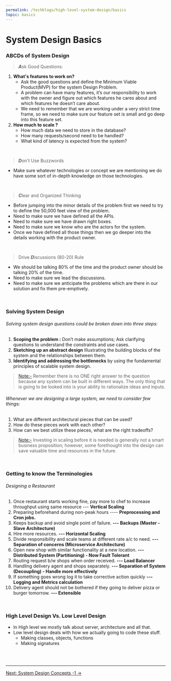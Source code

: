 ```yaml
---
permalink: /techblogs/high-level-system-design/basics
topic: basics
---
```




# System Design Basics

### ABCDs of System Design

> ***A***sk Good Questions:

1. **What's features to work on?**
    - Ask the good questions and define the Minimum Viable Product(MVP) for the system Design Problem.
    - A problem can have many features, it’s our responsibility to work with the owner and figure out which features he cares about and which features he doesn’t care about.
    - We need to remember that we are working under a very strict time frame, so we need to make sure our feature set is small and go deep into this feature set.
2. **How much to scale ?**
    - How much data we need to store in the database?
    - How many requests/second need to be handled?
    - What kind of latency is expected from the system?

<br>

> ***D***on't  Use Buzzwords

- Make sure whatever technologies or concept we are mentioning we do have some sort of in-depth knowledge on those technologies.

<br>

> ***C***lear and Organized Thinking

- Before jumping into the minor details of the problem first we need to try to define the 50,000 feet view of the problem.
- Need to make sure we have defined all the APIs.
- Need to make sure we have drawn right boxes.
- Need to make sure we know who are the actors for the system.
- Once we have defined all those things then we go deeper into the details working with the product owner.

<br>

> Drive ***D***iscussions (80-20) Rule

- We should be talking 80% of the time and the product owner should be talking 20% of the time.
- Need to make sure we lead the discussions.
- Need to make sure we anticipate the problems which are there in our solution and fix them pre-emptively.

<br>

### Solving System Design

###### Solving system design questions could be broken down into three steps:

1. **Scoping the problem :** Don’t make assumptions; Ask clarifying questions to understand the constraints and use cases.
2. **Sketching up an abstract design** Illustrating the building blocks of the system and the relationships between them.
3. **Identifying and addressing the bottlenecks** by using the fundamental principles of scalable system design.

> [Note:-]() Remember there is no ONE right answer to the question because any system can be built in different ways. The only thing that is going to be looked into is your ability to rationalize ideas and inputs.

###### Whenever we are designing a large system, we need to consider few things:

1. What are different architectural pieces that can be used?
2. How do these pieces work with each other?
3. How can we best utilize these pieces, what are the right tradeoffs?

> [Note:-]() Investing in scaling before it is needed is generally not a smart business proposition; however, some forethought into the design can save valuable time and resources in the future. 

<br>

### Getting to know the Terminologies

###### Designing a Restaurant

1. Once restaurant starts working fine, pay more to chef to increase throughput using same resource --- **Vertical Scaling**
2. Preparing beforehand during non-peak hours ---- **Preprocessing and Cron jobs.**
3. Keeps backup and avoid single point of failure. **--- Backups (Master - Slave Architecture)**
4. Hire more resources. **--- Horizontal Scaling**
5. Divide responsibility and scale teams at different rate a/c to need. **--- Separation of concerns (Microservice Architecture)**
6. Open new shop with similar functionality at a new location. **--- Distributed System (Partitioning) - Now Fault Tolerant**
7. Routing request b/w shops when order received. **--- Load Balancer**
8. Handling delivery agent and shops separately. **--- Separation of System (Decoupling) - Handle more effectively**
9. If something goes wrong log it to take corrective action quickly **--- Logging and Metrics calculation**
10. Delivery agent should not be bothered if they going to deliver pizza or burger tomorrow. **--- Extensible**

<br>

### High Level Design Vs. Low Level Design

- In High level we mostly talk about server, architecture and all that.
- Low level design deals with how we actually going to code these stuff.
  - Making classes, objects, functions
  - Making signatures

<br>

<br>

------

<a href="concepts-part-1" class="next-button">Next: System Design Concepts -1 &rarr;</a>

